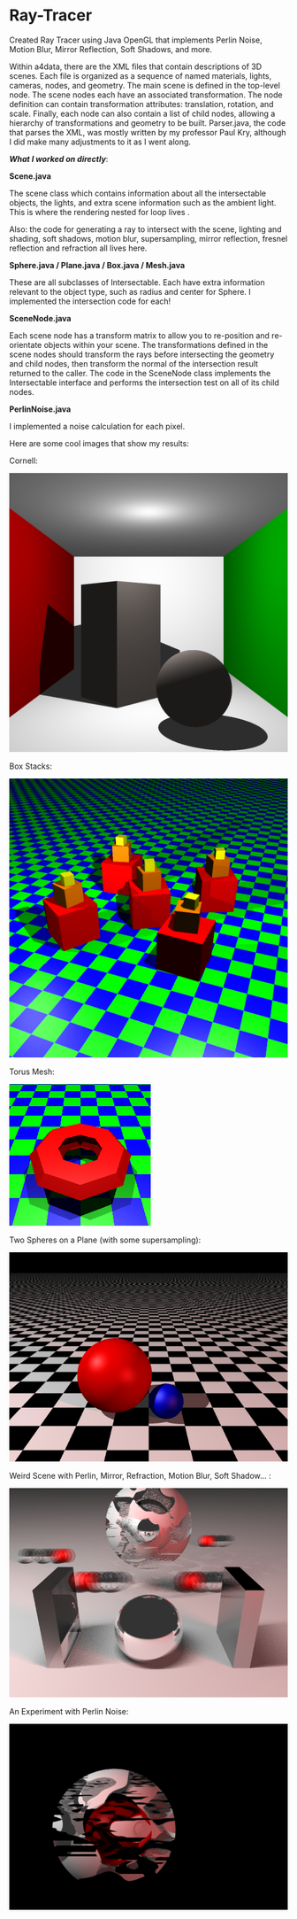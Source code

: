 # Ray-Tracer
Created Ray Tracer using Java OpenGL that implements Perlin Noise, Motion Blur, Mirror Reflection, Soft Shadows, and more.  

Within a4data, there are the XML files that contain descriptions of 3D scenes. Each file is organized as a sequence of named materials, lights, cameras, nodes, and geometry. The main scene is defined in the top-level node. The scene nodes each have an associated transformation. The node definition can contain transformation attributes: translation, rotation, and scale. Finally, each node can also contain a list of child nodes, allowing a hierarchy of transformations and geometry to be built. Parser.java, the code that parses the XML, was mostly written by my professor Paul Kry, although I did make many adjustments to it as I went along.

***What I worked on directly***:

**Scene.java**

The scene class which contains information about all the intersectable objects, the lights, and extra scene information such as the ambient light. This is where the rendering nested for loop lives .

Also: the code for generating a ray to intersect with the scene, lighting and shading, soft shadows, motion blur, supersampling, mirror reflection, fresnel reflection and refraction all lives here. 

**Sphere.java / Plane.java / Box.java / Mesh.java**

These are all subclasses of Intersectable. Each have extra information relevant to the object type, such as radius and center for Sphere. I implemented the intersection code for each!

**SceneNode.java**

Each scene node has a transform matrix to allow you to re-position and re-orientate objects within your scene. The transformations defined in the scene nodes should transform the rays before intersecting the geometry and child nodes, then transform the normal of the intersection result returned to the caller. The code in the SceneNode class implements the Intersectable interface and performs the intersection test on all of its child nodes.

**PerlinNoise.java**

I implemented a noise calculation for each pixel. 



Here are some cool images that show my results:

Cornell:

![Test Image](https://github.com/natchanishungry/Ray-Tracer/blob/master/PHOTOS/Cornell.png)

Box Stacks: 

![Test Image](https://github.com/natchanishungry/Ray-Tracer/blob/master/PHOTOS/BoxStacks.png)

Torus Mesh:

![Test Image](https://github.com/natchanishungry/Ray-Tracer/blob/master/PHOTOS/TorusMesh.png)

Two Spheres on a Plane (with some supersampling):

![Test Image](https://github.com/natchanishungry/Ray-Tracer/blob/master/PHOTOS/TwoSpheresPlane.png)

Weird Scene with Perlin, Mirror, Refraction, Motion Blur, Soft Shadow... :

![Test Image](https://github.com/natchanishungry/Ray-Tracer/blob/master/PHOTOS/FinalScene.png)

An Experiment with Perlin Noise:

![Test Image](https://github.com/natchanishungry/Ray-Tracer/blob/master/PHOTOS/perlinNoise.png)


